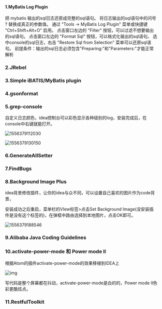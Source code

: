 #### 1.MyBatis Log Plugin

把 mybatis 输出的sql日志还原成完整的sql语句。 将日志输出的sql语句中的问号 ? 替换成真正的参数值。 通过 "Tools -> MyBatis Log Plugin" 菜单或快捷键 "Ctrl+Shift+Alt+O" 启用。 点击窗口左边的 "Filter" 按钮，可以过滤不想要输出的sql语句。 点击窗口左边的 "Format Sql" 按钮，可以格式化输出的sql语句。 选中console的sql日志，右击 "Restore Sql from Selection" 菜单可以还原sql语句。 前提条件：输出的sql日志必须包含"Preparing:"和"Parameters:"才能正常解析

### 2.JRebel

### 3.Simple iBATIS/MyBatis plugin

### 4.gsonformat

### 5.grep-console

自定义日志颜色，idea控制台可以彩色显示各种级别的log，安装完成后，在console中右键就能打开。

![1556379112030](https://i.loli.net/2019/06/15/5d046f423637e77031.jpg)

![1556379130150](https://i.loli.net/2019/06/15/5d046f429912c22275.jpg)

### 6.GenerateAllSetter

### 7.FindBugs 

### 8.Background Image Plus

idea背景修改插件，让你的idea与众不同，可以设置自己喜欢的图片作为code背景，

安装成功之后重启，菜单栏的VIew标签>点击Set Background Image(没安装插件是没有这个标签的)，在弹框中路由选择到本地图片，点击OK即可。

![1556379188546](https://i.loli.net/2019/06/15/5d046f42d461937451.jpg)

### 9.Alibaba Java Coding Guidelines

### 10.activate-power-mode 和 Power mode II

根据Atom的插件activate-power-mode的效果移植到IDEA上

![img](https://i.loli.net/2019/06/15/5d046f435bd9f75624.jpg)

写代码是整个屏幕都在抖动，activate-power-mode是白的的，Power mode II色彩更酷炫点。

### 11.RestfulToolkit